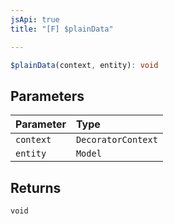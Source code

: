 ```yaml
---
jsApi: true
title: "[F] $plainData"

---
```

```ts
$plainData(context, entity): void
```

## Parameters

| Parameter | Type |
| :------ | :------ |
| `context` | `DecoratorContext` |
| `entity` | `Model` |

## Returns

`void`
